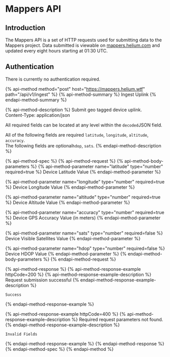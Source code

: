 # Mappers API

## Introduction

The Mappers API is a set of HTTP requests used for submitting data to the Mappers project. Data submitted is viewable on [mappers.helium.com](https://mappers.helium.com) and updated every eight hours starting at 01:30 UTC.

## Authentication

There is currently no authentication required.

{% api-method method="post" host="https://mappers.helium.wtf" path="/api/v1/ingest" %}
{% api-method-summary %}
Ingest Uplink
{% endapi-method-summary %}

{% api-method-description %}
Submit geo tagged device uplink.    
Content-Type: application/json  
  
All required fields can be located at any level within the `decoded`JSON field.  
  
All of the following fields are required `latitude`, `longitude`, `altitude`, `accuracy`.   
The following fields are optional`hdop`, `sats`.
{% endapi-method-description %}

{% api-method-spec %}
{% api-method-request %}
{% api-method-body-parameters %}
{% api-method-parameter name="latitude" type="number" required=true %}
Device Latitude Value
{% endapi-method-parameter %}

{% api-method-parameter name="longitude" type="number" required=true %}
Device Longitude Value
{% endapi-method-parameter %}

{% api-method-parameter name="altitude" type="number" required=true %}
Device Altitude Value
{% endapi-method-parameter %}

{% api-method-parameter name="accuracy" type="number" required=true %}
Device GPS Accuracy Value \(in meters\)
{% endapi-method-parameter %}

{% api-method-parameter name="sats" type="number" required=false %}
Device Visible Satellites Value
{% endapi-method-parameter %}

{% api-method-parameter name="hdop" type="number" required=false %}
Device HDOP Value
{% endapi-method-parameter %}
{% endapi-method-body-parameters %}
{% endapi-method-request %}

{% api-method-response %}
{% api-method-response-example httpCode=200 %}
{% api-method-response-example-description %}
Request submission successful
{% endapi-method-response-example-description %}

```
Success
```
{% endapi-method-response-example %}

{% api-method-response-example httpCode=400 %}
{% api-method-response-example-description %}
Required request parameters not found.
{% endapi-method-response-example-description %}

```
Invalid Fields
```
{% endapi-method-response-example %}
{% endapi-method-response %}
{% endapi-method-spec %}
{% endapi-method %}



